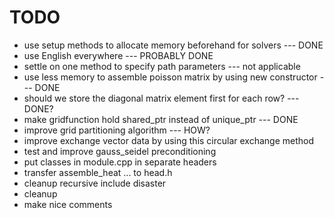 # TODO


- use setup methods to allocate memory beforehand for solvers --- DONE
- use English everywhere --- PROBABLY DONE
- settle on one method to specify path parameters --- not applicable
- use less memory to assemble poisson matrix by using new constructor  --- DONE
- should we store the diagonal matrix element first for each row? --- DONE?
- make gridfunction hold shared_ptr instead of unique_ptr   --- DONE
- improve grid partitioning algorithm   --- HOW?
- improve exchange vector data by using this circular exchange method
- test and improve gauss_seidel preconditioning
- put classes in module.cpp in separate headers
- transfer assemble_heat ... to head.h
- cleanup recursive include disaster
- cleanup
- make nice comments
